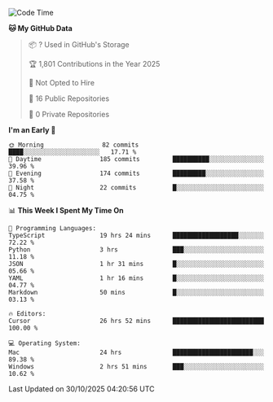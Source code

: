 <!--START_SECTION:waka-->
![Code Time](http://img.shields.io/badge/Code%20Time-8%2C008%20hrs%2017%20mins-blue)

**🐱 My GitHub Data** 

> 📦 ? Used in GitHub's Storage 
 > 
> 🏆 1,801 Contributions in the Year 2025
 > 
> 🚫 Not Opted to Hire
 > 
> 📜 16 Public Repositories 
 > 
> 🔑 0 Private Repositories 
 > 
**I'm an Early 🐤** 

```text
🌞 Morning                82 commits          ████░░░░░░░░░░░░░░░░░░░░░   17.71 % 
🌆 Daytime                185 commits         ██████████░░░░░░░░░░░░░░░   39.96 % 
🌃 Evening                174 commits         █████████░░░░░░░░░░░░░░░░   37.58 % 
🌙 Night                  22 commits          █░░░░░░░░░░░░░░░░░░░░░░░░   04.75 % 
```


📊 **This Week I Spent My Time On** 

```text
💬 Programming Languages: 
TypeScript               19 hrs 24 mins      ██████████████████░░░░░░░   72.22 % 
Python                   3 hrs               ███░░░░░░░░░░░░░░░░░░░░░░   11.18 % 
JSON                     1 hr 31 mins        █░░░░░░░░░░░░░░░░░░░░░░░░   05.66 % 
YAML                     1 hr 16 mins        █░░░░░░░░░░░░░░░░░░░░░░░░   04.77 % 
Markdown                 50 mins             █░░░░░░░░░░░░░░░░░░░░░░░░   03.13 % 

🔥 Editors: 
Cursor                   26 hrs 52 mins      █████████████████████████   100.00 % 

💻 Operating System: 
Mac                      24 hrs              ██████████████████████░░░   89.38 % 
Windows                  2 hrs 51 mins       ███░░░░░░░░░░░░░░░░░░░░░░   10.62 % 
```


 Last Updated on 30/10/2025 04:20:56 UTC
<!--END_SECTION:waka-->

